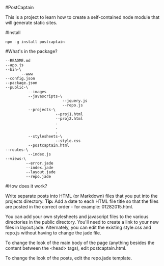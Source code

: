 #PostCaptain

This is a project to learn how to create a self-contained node module that will generate static sites.

#Install
```
npm -g install postcaptain
```


#What's in the package?

```
--README.md
--app.js
--bin-\
       --www
--config.json
--package.json
--public-\
          --images
          --javascripts-\
                         --jquery.js
                         --repo.js
          --projects-\
                      --proj1.html
                      --proj2.html
                      .
                      .
                      .
          --stylesheets-\
                      --style.css
          --postcaptain.html
--routes-\
          --index.js
--views-\
         --error.jade
         --index.jade
         --layout.jade
         --repo.jade
```

#How does it work?

Write separate posts into HTML (or Markdown) files that you put into the projects directory. **Tip:** Add a date to each HTML file title so that the files are posted in the correct order - for example: 01282015.html.

You can add your own stylesheets and javascript files to the various directories in the public directory. You'll need to create a link to your new files in layout.jade. Alternately, you can edit the existing style.css and repo.js without having to change the jade file.

To change the look of the main body of the page (anything besides the content between the &lt;head&gt; tags), edit postcaptain.html.

To change the look of the posts, edit the repo.jade template.
